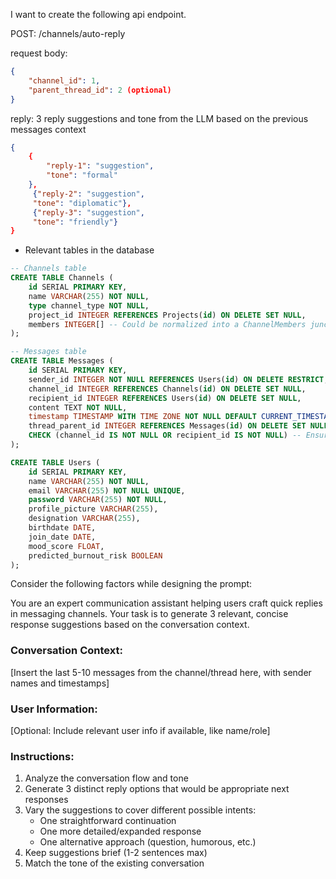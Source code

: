 I want to create the following api endpoint.

POST: /channels/auto-reply

request body:

```json
{
    "channel_id": 1,
    "parent_thread_id": 2 (optional)
}
```

reply: 3 reply suggestions and tone from the LLM based on the previous messages context

```json
{
    {
        "reply-1": "suggestion",
        "tone": "formal"
    },
     {"reply-2": "suggestion",
     "tone": "diplomatic"},
     {"reply-3": "suggestion",
     "tone": "friendly"}
}

```

- Relevant tables in the database

```sql
-- Channels table
CREATE TABLE Channels (
    id SERIAL PRIMARY KEY,
    name VARCHAR(255) NOT NULL,
    type channel_type NOT NULL,
    project_id INTEGER REFERENCES Projects(id) ON DELETE SET NULL,
    members INTEGER[] -- Could be normalized into a ChannelMembers junction table
);

-- Messages table
CREATE TABLE Messages (
    id SERIAL PRIMARY KEY,
    sender_id INTEGER NOT NULL REFERENCES Users(id) ON DELETE RESTRICT,
    channel_id INTEGER REFERENCES Channels(id) ON DELETE SET NULL,
    recipient_id INTEGER REFERENCES Users(id) ON DELETE SET NULL,
    content TEXT NOT NULL,
    timestamp TIMESTAMP WITH TIME ZONE NOT NULL DEFAULT CURRENT_TIMESTAMP,
    thread_parent_id INTEGER REFERENCES Messages(id) ON DELETE SET NULL,
    CHECK (channel_id IS NOT NULL OR recipient_id IS NOT NULL) -- Ensure at least one is set
);

CREATE TABLE Users (
    id SERIAL PRIMARY KEY,
    name VARCHAR(255) NOT NULL,
    email VARCHAR(255) NOT NULL UNIQUE,
    password VARCHAR(255) NOT NULL,
    profile_picture VARCHAR(255),
    designation VARCHAR(255),
    birthdate DATE,
    join_date DATE,
    mood_score FLOAT,
    predicted_burnout_risk BOOLEAN
);

```

Consider the following factors while designing the prompt:

You are an expert communication assistant helping users craft quick replies in messaging channels. Your task is to generate 3 relevant, concise response suggestions based on the conversation context.

### Conversation Context:
[Insert the last 5-10 messages from the channel/thread here, with sender names and timestamps]

### User Information:
[Optional: Include relevant user info if available, like name/role]

### Instructions:
1. Analyze the conversation flow and tone
2. Generate 3 distinct reply options that would be appropriate next responses
3. Vary the suggestions to cover different possible intents:
   - One straightforward continuation
   - One more detailed/expanded response
   - One alternative approach (question, humorous, etc.)
4. Keep suggestions brief (1-2 sentences max)
5. Match the tone of the existing conversation

